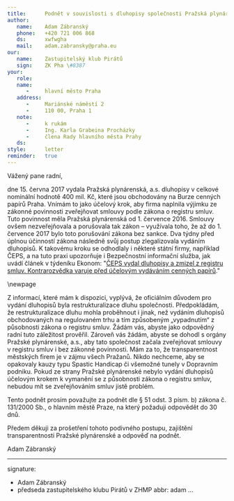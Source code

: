```yaml
---
title:      Podnět v souvislosti s dluhopisy společnosti Pražská plynárenská a.s.
author:
   name:    Adam Zábranský
   phone:   +420 721 006 868
   ds:      xwfwgha
   mail:    adam.zabransky@praha.eu
our:
   name:    Zastupitelský klub Pirátů
   sign:    ZK Pha \#8387
your:
   role:    
   name:    
      -     hlavní město Praha
   address:
      -     Mariánské náměstí 2
      -     110 00, Praha 1
   note:
      -     k rukám
      -     Ing. Karla Grabeina Procházky
      -     člena Rady hlavního města Prahy
   ds:      
style:      letter
reminder:   true
---
```


Vážený pane radní,

dne 15. června 2017 vydala Pražská plynárenská, a.s. dluhopisy v celkové nominální hodnotě 400 mil. Kč, které jsou obchodovány na Burze cenných papírů Praha. Vnímám to jako účelový krok, aby firma naplnila výjimku ze zákonné povinnosti zveřejňovat smlouvy podle zákona o registru smluv. Tuto povinnost měla Pražská plynárenská od 1. července 2016. Smlouvy ovšem nezveřejňovala a porušovala tak zákon – využívala toho, že až do 1. července 2017 bylo toto porušování zákona bez sankce. Dva týdny před úplnou účinností zákona následně svůj postup zlegalizovala vydáním dluhopisů. K takovému kroku se odhodlaly i některé státní firmy, například ČEPS, a na tuto praxi upozorňuje i Bezpečnostní informační služba, jak uvádí článek v týdeníku Ekonom: "[ČEPS vydal dluhopisy a zmizel z registru smluv. Kontrarozvědka varuje před účelovým vydáváním cenných papírů](http://ekonom.ihned.cz/c1-65940410-ceps-vydal-dluhopisy-a-zmizel-z-registru-smluv-kontrarozvedka-varuje-pred-ucelovym-vydavanim-cennych-papiru)."

\newpage

Z informací, které mám k dispozici, vyplývá, že oficiálním důvodem pro vydání dluhopisů byla restrukturalizace dluhu společnosti. Předpokládám, že restrukturalizace dluhu mohla proběhnout i jinak, než vydáním dluhopisů obchodovaných na regulovaném trhu a tím způsobeným „vypadnutím“ z působnosti zákona o registru smluv. Žádám vás, abyste jako odpovědný radní tuto záležitost prověřil. Zároveň vás žádám, abyste se dohodl s orgány Pražské plynárenské, a.s., aby tato společnost začala zveřejňovat smlouvy v registru smluv i bez zákonné povinnosti. Mám za to, že transparentnost městských firem je v zájmu všech Pražanů. Nikdo nechceme, aby se opakovaly kauzy typu Spastic Handicap či všemožné tunely v Dopravním podniku. Pokud ze strany Pražské plynárenské nebylo vydání dluhopisů účelovým krokem k vymanění se z působnosti zákona o registru smluv, nebudou mít se zveřejňováním smluv jistě problém.

Tento podnět prosím považujte za podnět dle § 51 odst. 3 písm. b) zákona č. 131/2000 Sb., o hlavním městě Praze, na který požaduji odpovědět do 30 dnů.

Předem děkuji za prošetření tohoto podivného postupu, zajištění transparentnosti Pražské plynárenské a odpověď na podnět.

Adam Zábranský

---
signature: 
  - Adam Zábranský
  - předseda zastupitelského klubu Pirátů v ZHMP
abbr:       adam
...
